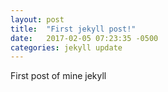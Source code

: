 ```yaml
---
layout: post
title:  "First jekyll post!"
date:   2017-02-05 07:23:35 -0500
categories: jekyll update
---
```

First post of mine jekyll